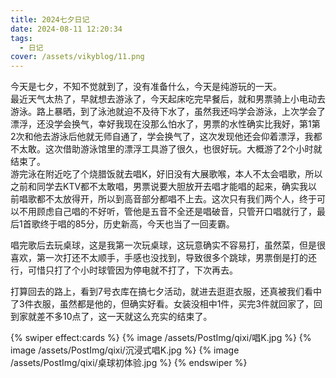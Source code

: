 ```yaml
---
title: 2024七夕日记
date: 2024-08-11 12:20:34
tags:
  - 日记
cover: /assets/vikyblog/11.png
---
```


今天是七夕，不知不觉就到了，没有准备什么，今天是纯游玩的一天。  
最近天气太热了，早就想去游泳了，今天起床吃完早餐后，就和男票骑上小电动去游泳。路上暴晒，到了泳池就迫不及待下水了，虽然我还吗学会游泳，上次学会了漂浮，还没学会换气，幸好我现在没那么怕水了，男票的水性确实比我好，第1第2次和他去游泳后他就无师自通了，学会换气了，这次发现他还会仰着漂浮，我都不太敢。这次借助游泳馆里的漂浮工具游了很久，也很好玩。大概游了2个小时就结束了。  
游完泳在附近吃了个烧腊饭就去唱K，好旧没有大展歌喉，本人不太会唱歌，所以之前和同学去KTV都不太敢唱，男票说要大胆放开去唱才能唱的起来，确实我以前唱歌都不太放得开，所以到高音部分都唱不上去。这次只有我们两个人，终于可以不用顾虑自己唱的不好听，管他是五音不全还是唱破音，只管开口唱就行了，最后1首歌终于唱的85分，历史新高，今天也当了一回麦霸。   

唱完歌后去玩桌球，这是我第一次玩桌球，这玩意确实不容易打，虽然菜，但是很喜欢，第一次打还不太顺手，手感也没找到，导致很多个跳球，男票倒是打的还行，可惜只打了个小时球管因为停电就不打了，下次再去。  
 
打算回去的路上，看到7号衣库在搞七夕活动，就进去逛逛衣服，还真被我们看中了3件衣服，虽然都是他的，但确实好看。女装没相中1件，买完3件就回家了，回到家就差不多10点了，这一天就这么充实的结束了。

{% swiper effect:cards %}
{% image /assets/PostImg/qixi/唱K.jpg %}
{% image /assets/PostImg/qixi/沉浸式唱K.jpg %}
{% image /assets/PostImg/qixi/桌球初体验.jpg %}
{% endswiper %}